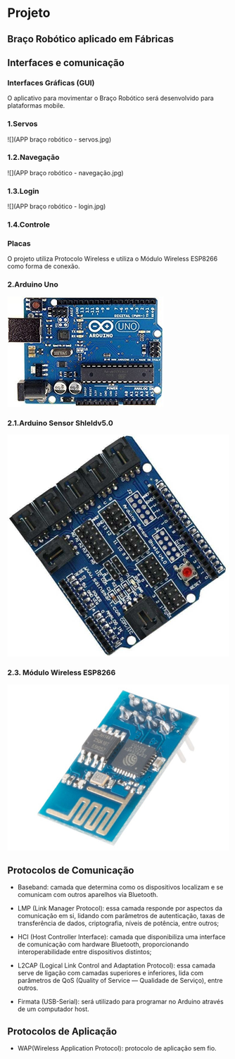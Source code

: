 # Projeto 

## Braço Robótico aplicado em Fábricas
                         

## Interfaces e comunicação


### Interfaces Gráficas (GUI)
   O aplicativo para movimentar o Braço Robótico será desenvolvido para plataformas mobile.


### 1.Servos
![](APP braço robótico - servos.jpg)

### 1.2.Navegação
![](APP braço robótico - navegação.jpg)

### 1.3.Login

![](APP braço robótico - login.jpg)

### 1.4.Controle
 
### Placas 

O projeto utiliza Protocolo Wireless e utiliza o Módulo Wireless ESP8266 como forma de conexão.

### 2.Arduino Uno
![](arduino.jpg)
	  	  
### 2.1.Arduino  Sensor  Shleldv5.0
![](arduinov5.jpg)

### 2.3. Módulo Wireless ESP8266
  
![](wire.jpg) 
 
## Protocolos de Comunicação 

* Baseband: camada que determina como os dispositivos localizam e se comunicam com outros aparelhos via Bluetooth.

* LMP (Link Manager Protocol): essa camada responde por aspectos da comunicação em si, lidando com parâmetros de autenticação, taxas de transferência de dados, criptografia, níveis de potência, entre outros;

* HCI (Host Controller Interface): camada que disponibiliza uma interface de comunicação com hardware Bluetooth, proporcionando interoperabilidade entre dispositivos distintos;

* L2CAP (Logical Link Control and Adaptation Protocol): essa camada serve de ligação com camadas superiores e inferiores, lida com parâmetros de QoS (Quality of Service — Qualidade de Serviço), entre outros.

* Firmata (USB-Serial): será utilizado para programar no Arduino através de um computador host.  


## Protocolos de Aplicação 

* WAP(Wireless Application Protocol): protocolo de aplicação sem fio. 
